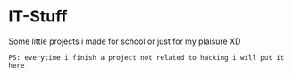 # IT-Stuff

Some little projects i made for school or just for my plaisure XD

`PS: everytime i finish a project not related to hacking i will put it here`  
